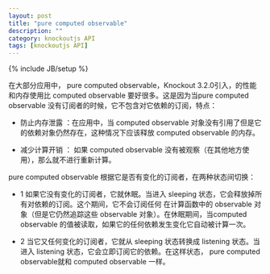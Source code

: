 ```yaml
---
layout: post
title: "pure computed observable"
description: ""
category: knockoutjs API
tags: [knockoutjs API]
---
```

{% include JB/setup %}

在大部分应用中， pure computed observable，Knockout 3.2.0引入，的性能和内存使用比 computed observable 要好很多。这是因为当pure computed observable 没有订阅者的时候，它不包含对它依赖的订阅，特点：

+ 防止内存泄露 ：在应用中，当 computed observable 对象没有引用了但是它的依赖对象仍然存在，这种情况下应该释放 computed observable 的内存。

+ 减少计算开销 ： 如果 computed observable 没有被观察（在其他地方使用），那么就不进行重新计算。


 pure computed observable 根据它是否有变化的订阅者，在两种状态间切换：

 + 1 如果它没有变化的订阅者，它就休眠。当进入 sleeping 状态，它会释放掉所有对依赖的订阅。这个期间，它不会订阅任何 在计算函数中的 observable 对象（但是它仍然追踪这些 observable 对象）。在休眠期间，当computed observable 的值被读取，如果它的任何依赖发生变化它自动被计算一次。

 + 2 当它又任何变化的订阅者，它就从 sleeping 状态转换成 listening 状态。当进入 listening 状态，它会立即订阅它的依赖。在这样状态， pure computed observable就和 computed observable 一样。









